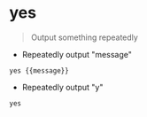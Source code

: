 # yes

> Output something repeatedly

- Repeatedly output "message"

`yes {{message}}`

- Repeatedly output "y"

`yes`
